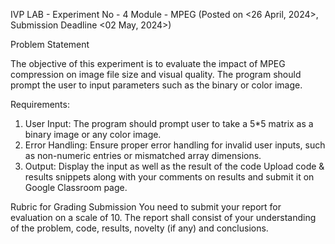 IVP LAB - Experiment No - 4
Module - MPEG
(Posted on <26 April, 2024>, Submission Deadline <02 May, 2024>)

Problem Statement

The objective of this experiment is to evaluate the impact of MPEG
compression on image file size and visual quality. The program should
prompt the user to input parameters such as the binary or color image.


Requirements:
1. User Input:
The program should prompt user to take a 5*5 matrix as a binary image or
any color image.
2. Error Handling:
Ensure proper error handling for invalid user inputs, such as non-numeric
entries or mismatched array dimensions.
3. Output:
Display the input as well as the result of the code
Upload code & results snippets along with your comments on results and
submit it on Google Classroom page.


Rubric for Grading Submission
You need to submit your report for evaluation on a scale of 10. The report shall
consist of your understanding of the problem, code, results, novelty (if any) and
conclusions. 
